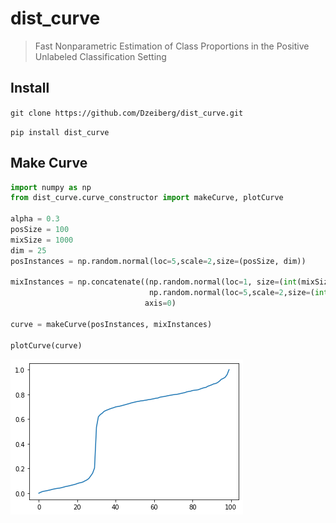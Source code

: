 # dist_curve
> Fast Nonparametric Estimation of Class Proportions in the Positive Unlabeled Classification Setting


## Install

`git clone https://github.com/Dzeiberg/dist_curve.git`

`pip install dist_curve`

## Make Curve

```python
import numpy as np
from dist_curve.curve_constructor import makeCurve, plotCurve

alpha = 0.3
posSize = 100
mixSize = 1000
dim = 25
posInstances = np.random.normal(loc=5,scale=2,size=(posSize, dim))

mixInstances = np.concatenate((np.random.normal(loc=1, size=(int(mixSize*(1 - alpha)), dim)),
                               np.random.normal(loc=5,scale=2,size=(int(mixSize * alpha), dim))),
                              axis=0)

curve = makeCurve(posInstances, mixInstances)

plotCurve(curve)
```


![png](docs/images/output_3_0.png)

